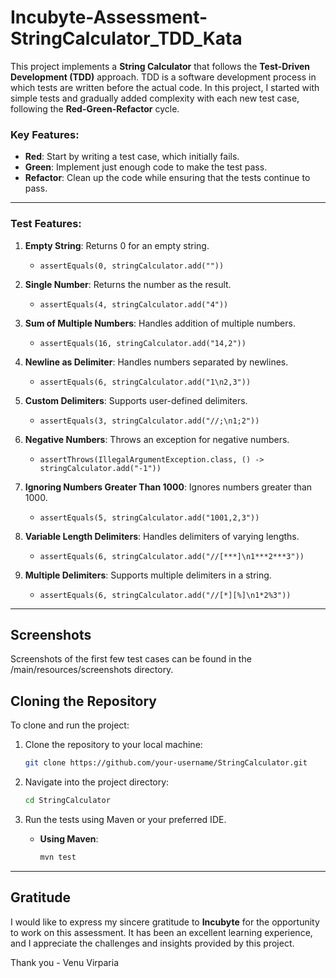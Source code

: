 # Incubyte-Assessment-StringCalculator_TDD_Kata

This project implements a **String Calculator** that follows the **Test-Driven Development (TDD)** approach. TDD is a software development process in which tests are written before the actual code. In this project, I started with simple tests and gradually added complexity with each new test case, following the **Red-Green-Refactor** cycle.

### Key Features:

* **Red**: Start by writing a test case, which initially fails.
* **Green**: Implement just enough code to make the test pass.
* **Refactor**: Clean up the code while ensuring that the tests continue to pass.
  
---

### Test Features:

1. **Empty String**: Returns 0 for an empty string.

   * `assertEquals(0, stringCalculator.add(""))`

2. **Single Number**: Returns the number as the result.

   * `assertEquals(4, stringCalculator.add("4"))`

3. **Sum of Multiple Numbers**: Handles addition of multiple numbers.

   * `assertEquals(16, stringCalculator.add("14,2"))`

4. **Newline as Delimiter**: Handles numbers separated by newlines.

   * `assertEquals(6, stringCalculator.add("1\n2,3"))`

5. **Custom Delimiters**: Supports user-defined delimiters.

   * `assertEquals(3, stringCalculator.add("//;\n1;2"))`

6. **Negative Numbers**: Throws an exception for negative numbers.

   * `assertThrows(IllegalArgumentException.class, () -> stringCalculator.add("-1"))`

7. **Ignoring Numbers Greater Than 1000**: Ignores numbers greater than 1000.

   * `assertEquals(5, stringCalculator.add("1001,2,3"))`

8. **Variable Length Delimiters**: Handles delimiters of varying lengths.

   * `assertEquals(6, stringCalculator.add("//[***]\n1***2***3"))`

9. **Multiple Delimiters**: Supports multiple delimiters in a string.

   * `assertEquals(6, stringCalculator.add("//[*][%]\n1*2%3"))`

---
## Screenshots

Screenshots of the first few test cases can be found in the /main/resources/screenshots directory.

## Cloning the Repository

To clone and run the project:

1. Clone the repository to your local machine:

   ```bash
   git clone https://github.com/your-username/StringCalculator.git
   ```
2. Navigate into the project directory:

   ```bash
   cd StringCalculator
   ```
3. Run the tests using Maven or your preferred IDE.

   * **Using Maven**:

     ```bash
     mvn test
     ```

---

## Gratitude

I would like to express my sincere gratitude to **Incubyte** for the opportunity to work on this assessment. It has been an excellent learning experience, and I appreciate the challenges and insights provided by this project.

Thank you - Venu Virparia
